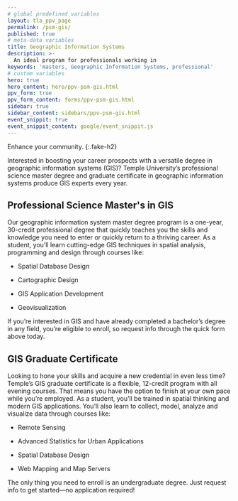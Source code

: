 ```yaml
---
# global predefined variables
layout: tla_ppv_page
permalink: /psm-gis/
published: true
# meta-data variables
title: Geographic Information Systems
description: >-
  An ideal program for professionals working in
keywords: 'masters, Geographic Information Systems, professional'  
# custom variables
hero: true
hero_content: hero/ppv-psm-gis.html
ppv_form: true
ppv_form_content: forms/ppv-psm-gis.html
sidebar: true
sidebar_content: sidebars/ppv-psm-gis.html
event_snippit: true
event_snippit_content: google/event_snippit.js
---
```

Enhance your community.
{:.fake-h2}

Interested in boosting your career prospects with a versatile degree in geographic information systems (GIS)? Temple University’s professional science master degree and graduate certificate in geographic information systems produce GIS experts every year.

## Professional Science Master's in GIS

Our geographic information system master degree program is a one-year, 30-credit professional degree that quickly teaches you the skills and knowledge you need to enter or quickly return to a thriving career. As a student, you’ll learn cutting-edge GIS techniques in spatial analysis, programming and design through courses like:

+ Spatial Database Design

+ Cartographic Design

+ GIS Application Development

+ Geovisualization

If you’re interested in GIS and have already completed a bachelor’s degree in any field, you’re eligible to enroll, so request info through the quick form above today.

## GIS Graduate Certificate

Looking to hone your skills and acquire a new credential in even less time? Temple’s GIS graduate certificate is a flexible, 12-credit program with all evening courses. That means you have the option to finish at your own pace while you’re employed. As a student, you’ll be trained in spatial thinking and modern GIS applications. You’ll also learn to collect, model, analyze and visualize data through courses like:

+ Remote Sensing

+ Advanced Statistics for Urban Applications

+ Spatial Database Design

+ Web Mapping and Map Servers

The only thing you need to enroll is an undergraduate degree. Just request info to get started—no application required!

